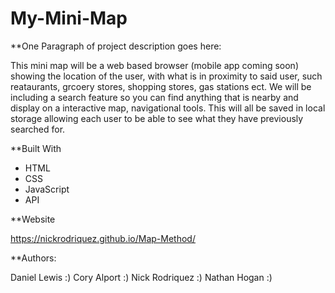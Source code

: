 # My-Mini-Map


**One Paragraph of project description goes here:
  
  This mini map will be a web based browser (mobile app coming soon) showing the location of the user, with what is in proximity to said user, such reataurants, grcoery stores, shopping stores, gas stations ect. We will be including a search feature so you can find anything that is nearby and display on a interactive map, navigational tools. This will all be saved in local storage allowing each user to be able to see what they have previously searched for. 



**Built With

- HTML
- CSS
- JavaScript
- API

**Website

 https://nickrodriquez.github.io/Map-Method/


**Authors:

Daniel Lewis :)
Cory Alport :)
Nick Rodriquez :)
Nathan Hogan :)


